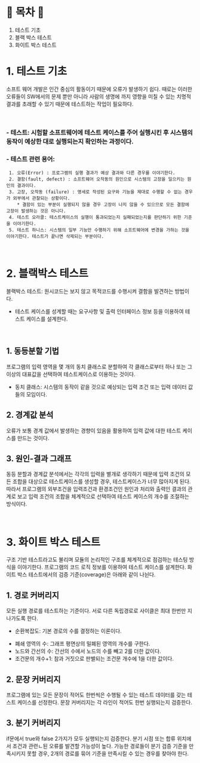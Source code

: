 # 📝 목차 📝
1. 테스트 기초
2. 블랙 박스 테스트
3. 화이트 박스 테스트

# 1. 테스트 기초
소프트 웨어 개발은 인간 중심의 활동이기 때문에 오류가 발생하기 쉽다. 때로는 이러한 오류들이 SW에서의 문제 뿐만 아니라 사람의 생명에 까지 영향을 미칠 수 있는 치명적 결과를 초래할 수 있기 때문에 테스트하는 작업이 필요하다. 

<br/>

### - 테스트: 시험할 소프트웨어에 테스트 케이스를 주어 실행시킨 후 시스템의 동작이 예상한 대로 실행되는지 확인하는 과정이다.
### - 테스트 관련 용어:
```
 1. 오류(Error) : 프로그램의 실행 결과가 예상 결과와 다른 경우를 이야기한다. 
 2. 결함(fault, defect) : 소프트웨어 오작동의 원인으로 시스템의 고장을 일으키는 원인의 결과이다. 
 3. 고장, 오작동 (failure) : 명세로 작성된 요구와 기능을 제대로 수행할 수 없는 경우가 외부에서 관찰되는 상황이다. 
    * 결함이 있는 부분이 실행되지 않을 경우 고장이 나지 않을 수 있으므로 모든 결함에 고장이 발생하는 것은 아니다. 
 4. 테스트 오라클: 테스트케이스의 실행이 통과되었는지 실패되었는지를 판단하기 위한 기준을 이야기한다.
 5. 테스트 하니스: 시스템의 일부 기능만 수행하기 위해 소프트웨어에 변경을 가하는 것을 이야기한다. 테스트가 끝나면 삭제되는 부분이다.
``` 

<br/>

# 2. 블랙박스 테스트
블랙박스 테스트: 원시코드는 보지 않고 목적코드를 수행시켜 결함을 발견하는 방법이다.
  * 테스트 케이스를 성계할 때는 요구사항 및 출력 인터페이스 정보 등을 이용하여 테스트 케이스를 설계한다. 

<br/>

## 1. 동등분할 기법
프로그램의 입력 영역을 몇 개의 동치 클래스로 분할하여 각 클래스로부터 하나 또는 그 이상의 대표값을 선택하여 테스트케이스로 이용하는 것이다.
* 동치 클래스: 시스템의 동작이 같을 것으로 예상되는 입력 조건 또는 입력 데이터 값들의 모임이다.

## 2. 경계값 분석
오류가 보통 경계 값에서 발생하는 경향이 있음을 활용하여 입력 값에 대한 테스트 케이스를 만드는 것이다.

## 3. 원인-결과 그래프
동등 분할과 경계값 분석에서는 각각의 입력을 별개로 생각하기 때문에 입력 조건의 모든 조합을 대상으로 테스트케이스를 생성할 경우, 테스트케이스가 너무 많아지게 된다. 따라서 프로그램의 외부조건을 입력조건과 환경조건인 원인과 처리와 출력인 결과의 관계로 보고 입력 조건의 조합을 체계적으로 선택하여 테스트 케이스의 개수를 조절하는 방식이다.

<br/>

# 3. 화이트 박스 테스트
구조 기반 테스트라고도 불리며 모듈의 논리적인 구조를 체계적으로 점검하는 테스팅 방식을 이야기한다. 프로그램의 코드 로직 정보를 이용하여 테스트 케이스를 설계한다. 
화이트 박스 테스트에서의 검증 기준(coverage)은 아래와 같이 나뉜다. 

## 1. 경로 커버리지
모든 실행 경로를 테스트하는 기준이다. 서로 다른 독립경로로 사이클은 최대 한번만 지나가도록 한다.
* 순환복잡도: 기본 경로의 수를 결정하는 이론이다.
- 폐쇄 영역의 수: 그래프 평면상의 밀폐된 영역의 개수를 구한다.
- 노드와 간선의 수: 간선의 수에서 노드의 수를 빼고 2를 더한 값이다.
- 조건문의 개수+1: 참과 거짓으로 판별되는 조건문 개수에 1을 더한 값이다.

## 2. 문장 커버리지
프로그램에 있는 모든 문장이 적어도 한번씩은 수행될 수 있는 테스트 데이터를 갖는 테스트 케이스를 선정한다. 문장 커버리지는 각 라인이 적어도 한번 실행되는지 검증한다.

## 3. 분기 커버리지
if문에서 true와 false 2가지가 모두 실행되는지 검증한다. 분기 시점 또는 합류 위치에서 조건과 관련ㄴ된 오류를 발견할 가능성이 높다. 가능한 경로들이 분기 검증 기준을 만족시키지 못할 경우, 2개의 경로를 묶어 기준을 만족시킬 수 있는 경우를 찾아야 한다.


